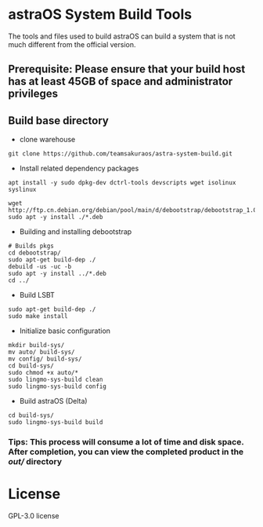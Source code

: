 # astraOS System Build Tools

The tools and files used to build astraOS can build a system that is not much different from the official version.

## **Prerequisite**: Please ensure that your build host has at least **45GB** of space and **administrator** privileges

## Build base directory
 - clone warehouse
 ```shell
 git clone https://github.com/teamsakuraos/astra-system-build.git
 ```
 - Install related dependency packages
 ```shell
 apt install -y sudo dpkg-dev dctrl-tools devscripts wget isolinux syslinux

 wget http://ftp.cn.debian.org/debian/pool/main/d/debootstrap/debootstrap_1.0.134_all.deb
 sudo apt -y install ./*.deb
 ```

 - Building and installing debootstrap
 ```shell
 # Builds pkgs
 cd debootstrap/ 
 sudo apt-get build-dep ./
 debuild -us -uc -b
 sudo apt -y install ../*.deb
 cd ../
 ```
 - Build LSBT
 ```shell
 sudo apt-get build-dep ./
 sudo make install
 ```

 - Initialize basic configuration
 ```shell
 mkdir build-sys/
 mv auto/ build-sys/
 mv config/ build-sys/
 cd build-sys/
 sudo chmod +x auto/*
 sudo lingmo-sys-build clean
 sudo lingmo-sys-build config
 ```
 - Build astraOS (Delta)
 ```shell
 cd build-sys/
 sudo lingmo-sys-build build
 ```
### **Tips**: This process will consume a lot of time and disk space. After completion, you can view the completed product in the _out/_ directory

# License
GPL-3.0 license
